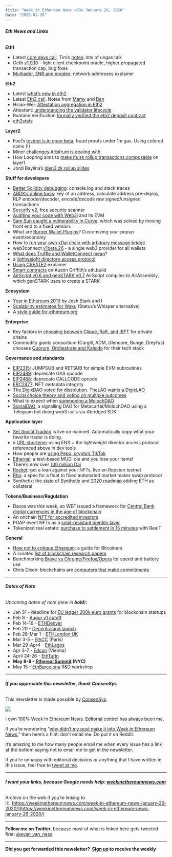 ```yaml
---
title: "Week in Ethereum News <BR> January 26, 2020"
date: "2020-01-26"
---
```


###### **Eth News and Links**

**Eth1**

- Latest [core devs call](https://youtu.be/0-Vld7GTRhQ?t=446). Tim’s [notes](https://twitter.com/TimBeiko/status/1220703467536252937): lots of ungas talk
- Geth [v1.9.10](https://github.com/ethereum/go-ethereum/releases/tag/v1.9.10) - light client checkpoint oracle, higher propagated transaction cap, bug fixes
- [Multiaddr, ENR and enodes](https://dean.eigenmann.me/blog/2020/01/21/network-addresses-in-ethereum/): network addresses explainer

**Eth2**

- Latest [what’s new in eth2](https://notes.ethereum.org/@ChihChengLiang/Sk8Zs--CQ/Sk8Zs--CQ?type=book)
- Latest [Eth2 call](https://www.youtube.com/watch?v=kt59-FEeWTI). Notes from [Mamy](https://gist.github.com/mratsim/e493503c3b1e7f1b7de448671b72859f) and [Ben](https://hackmd.io/@benjaminion/Bk9BW7PZI)
- Hsiao-Wei: [Attestation aggregation in Eth2](https://notes.ethereum.org/@hww/aggregation)
- Attestant: [understanding the validator lifecycle](https://www.attestant.io/posts/understanding-the-validator-lifecycle/)
- Runtime Verification [formally verified the eth2 deposit contract](https://runtimeverification.com/blog/end-to-end-formal-verification-of-ethereum-2-0-deposit-smart-contract/)
- [eth2stats](https://eth2stats.io)

**Layer2**

- Fuel’s [testnet is in open beta](https://medium.com/@fuellabs/announcing-the-fuel-v0-open-beta-565a2d340fc3), fraud proofs under 1m gas. Using colored coins (!)
- Miner [challenges Arbitrum is dealing with](https://medium.com/offchainlabs/fighting-censorship-attacks-on-smart-contracts-c026a7c0ff02)
- How Loopring aims to [make its zk rollup transactions composable](https://medium.com/loopring-protocol/composability-between-ethereum-layer-1-and-2-10650b7411e5) on layer1
- Jordi Baylina’s [Iden3 zk rollup slides](https://ipfs.io/ipfs/QmUHpp1nkFFeT3eodJHj9V9xWyhnwEpenxHAGYgB7Lzjgw)

**Stuff for developers**

- [Better Solidity debugging](https://medium.com/nomic-labs-blog/better-solidity-debugging-console-log-is-finally-here-fc66c54f2c4a): console.log and stack traces
- [ABDK’s online tools](https://toolkit.abdk.consulting/ethereum): key of an address, calculate address pre-deploy, RLP encoder/decoder, encode/decode raw signed/unsigned transactions
- [Securify v2](https://medium.com/chainsecurity/release-of-securify-v2-0-6304a40034f), free security scanner
- [Auditing your code with Web3j](https://blog.web3labs.com/auditing-smart-contracts-with-web3j) and its EVM
- [Sam Sun caught a vulnerability in Curve](https://blog.curve.fi/vulnerability-disclosure/), which was solved by moving front end to a fixed version.
- What are [Burner Wallet Plugins](https://medium.com/@dmihal/what-are-burner-wallet-plugins-5c497e4bd279)? Customizing your popup event/economy
- How to [run your own xDai chain with arbitrary message bridge](https://twitter.com/barinov/status/1220040934357860352)
- web3connect [v1beta.26](https://github.com/web3connect/web3connect/releases/tag/1.0.0-beta.26) - a single web3 provider for all wallets
- [What does Truffle and WalletConnect mean](https://medium.com/@sergiibomko/what-does-truffle-walletconnect-mean-861e4fd8b9f8)?
- a [lightweight directory access protocol](https://www.reddit.com/r/ethereum/comments/eqvz29/happy_to_release_aka_protocol_ldap_for_ethereum/)
- [Using CREATE2](https://hackernoon.com/using-ethereums-create2-nw2137q7) explainer
- [Smart contracts](https://twitter.com/austingriffith/status/1220745805880905730) on Austin Griffith’s eth.build
- [AirScript v0.6 and genSTARK v0.7](https://ethresear.ch/t/airassembly-a-low-level-language-for-zk-starks/6419/5) AirScript compiles to AirAssembly, which genSTARK uses to create a STARK

**Ecosystem**

- [Year in Ethereum 2019](https://medium.com/@jjmstark/the-year-in-ethereum-2019-242012e4276d) by Josh Stark and I
- [Scalability estimates for Waku](https://discuss.status.im/t/scalability-estimate-how-many-users-can-waku-and-the-status-app-support/1514) (Status’s Whisper alternative)
- A [style guide for ethereum.org](https://www.figma.com/file/rQK2dt9eaLOMmvTOf5ifdr/Ethereum.org-Style-Guide-(RC1)?node-id=602%3A1)

**Enterprise**

- Key factors in [choosing between Clique, Raft, and IBFT](https://pegasys.tech/key-factors-to-consider-when-choosing-a-blockchain-consensus-protocol/) for private chains
- Commodity giants consortium (Cargill, ADM, Glencore, Bunge, Dreyfus) chooses [Quorum, Orchestrate and Kaleido](https://consensys.net/blog/press-release/covantis-initiative-announces-technology-partner-consensys/) for their tech stack

**Governance and standards**

- [EIP2315](https://github.com/ethereum/EIPs/blob/457abdf1555bba27a5ca0c3a99b79ea75b83febb/EIPS/eip-2315.md): JUMPSUB and RETSUB for simple EVM subroutines
- [EIP2489](https://github.com/ethereum/EIPs/blob/b7aaabb95c79837ef0266504b30c14591a450e95/EIPS/eip-2489.md): deprecate GAS opcode
- [EIP2488](https://github.com/ethereum/EIPs/blob/213ea4237201a7cd5c6720e5c2b460f39f269281/EIPS/eip-2488.md): deprecate CALLCODE opcode
- [ERC2477](https://github.com/ethereum/EIPs/blob/2db9d4603612c78b51d23624e706fc970aa7f6ad/EIPS/eip-2477.md): NFT metadata integrity
- The [DigixDAO voted for dissolution](https://www.reddit.com/r/ethfinance/comments/ercat5/the_digixdao_dissolution_proposal_has_passed_with/). [TheLAO wants a DigixLAO](https://medium.com/@thelaoofficial/the-evolution-of-daos-to-laos-the-case-for-the-digix-lao-b2ec1013f7a6)
- [Social choice theory and voting on multiple outcomes](https://blog.kleros.io/kleros-and-social-choice-theory-voting/)
- What to expect when [summoning a MolochDAO](https://medium.com/totle/summoner-101-expectations-of-launching-your-own-moloch-dao-d6bb0fbbe600)
- [SignalDAO](https://medium.com/abridged-io/signal-dao-and-the-burgeoning-field-of-dao-ops-b767ece3e8c0), a signalling DAO for Metacartel/MolochDAO using a Telegram bot doing web3 calls via Abridged SDK

**Application layer**

- [Set Social Trading](https://medium.com/set-protocol/set-social-trading-is-now-live-on-tokensets-c981b5e67c5f) is live on mainnet. Automatically copy what your favorite trader is doing.
- a [URL shortener](https://www.reddit.com/r/ethereum/comments/esj4xe/url_shortener_built_on_ethereum_ens_ipfs_redireth/) using ENS + the lightweight director access protocol referenced above in dev tools
- How people are [using Pepo, crypto’s TikTok](https://medium.com/the-pepo-app/6-compelling-ways-people-are-using-pepo-for-mainstream-use-cases-ae480992cc37)
- [Ethernal](https://medium.com/@EthernalWorld/dungeon-crawler-32f693732a24): a text-based MUD. die and you lose your items!
- There’s now over [100 million Dai](https://twitter.com/MakerDAO/status/1220010151383457792)
- [Rocket](https://medium.com/@AlexMasmej/introducing-rocket-get-a-loan-against-your-nfts-f67b1b5738f0): get a loan against your NFTs, live on Ropsten testnet
- [Rho](https://twitter.com/maxcwolff/status/1220410979873325059): a spec for a float to fixed automated market maker swap protocol
- Synthetix: the [state of Synthetix](https://blog.synthetix.io/the-state-of-synthetix/) and [2020 roadmap](https://blog.synthetix.io/2020-roadmap) adding ETH as collateral

**Tokens/Business/Regulation**

- Davos was this week, so WEF issued a framework for [Central Bank digital currencies in the age of blockchain](https://www.weforum.org/projects/central-banks-age-of-blockchain)
- An onchain [NFT for accredited investors](https://twitter.com/lex_DAO/status/1219769643012886529)
- POAP event NFTs as a [sybil-resistant identity layer](https://medium.com/@poap/poap-retrospective-of-2019-b5b2181e054e)
- Tokenized real estate: [purchase to settlement in 15 minutes](https://medium.com/realtplatform/breaking-records-via-tokenization-round-2-6dcba37820b5) with RealT

**General**

- [How not to critique Ethereum](https://blog.theabacus.io/how-not-to-critique-ethereum-11b542b08206): a guide for Bitcoiners
- A curated [list of blockchain research papers](https://twitter.com/nrryuya/status/1219640438853984256)
- Benchmarking [Brave vs Chrome/Firefox/Opera](https://brave.com/brave-one-dot-zero-performance-methodology-and-results/) for speed and battery use
- Chris Dixon: blockchains are [computers that make commitments](https://cdixon.org/2020/01/26/computers-that-can-make-commitments)

* * *

###### **Dates of Note**

_Upcoming dates of note (new in **bold**)_**:**

- Jan 31 - deadline for [EU ledger 200k euro grants](https://fundingbox.com/spaces/ledger-ledger-news-and-updates/5dbfcb7d52317832f85906c8) for blockchain startups
- Feb 8 - [Augur v1 cutoff](https://twitter.com/AugurProject/status/1214545983205494784)
- Feb 14-16 - [ETHDenver](https://www.ethdenver.com/)
- Feb 20 - [Decentraland launch](https://decentraland.org/blog/announcements/decentraland-announces-publich-launch/)
- Feb 28-Mar 1 - [ETHLondon UK](https://ethlondon.com/)
- Mar 3-5 - [EthCC](https://ethcc.io/) (Paris)
- Mar 29-Apr4 - [EthLagos](https://ethlagos.io/)
- Apr 3-7 - [Edcon](https://www.edcon.io/) (Vienna)
- April 24-26 - [EthTurin](https://ethturin.com/)
- **May 8-9 - [Ethereal Summit](https://www.etherealsummit.com/) (NYC)**
- May 15 - [EthBarcelona](https://ethbarcelona.github.io/) R&D workshop

* * *

###### **If you appreciate this newsletter, thank ConsenSys**

This newsletter is made possible by [ConsenSys](https://consensys.net/).  

[![](https://cdn.substack.com/image/fetch/w_1456,c_limit,f_auto,q_auto:good/https%3A%2F%2Fbucketeer-e05bbc84-baa3-437e-9518-adb32be77984.s3.amazonaws.com%2Fpublic%2Fimages%2F08f1b2fd-57e2-4d4b-bd42-730c769114be_240x240.jpeg)](https://cdn.substack.com/image/fetch/c_limit,f_auto,q_auto:good/https%3A%2F%2Fbucketeer-e05bbc84-baa3-437e-9518-adb32be77984.s3.amazonaws.com%2Fpublic%2Fimages%2F08f1b2fd-57e2-4d4b-bd42-730c769114be_240x240.jpeg)

I own 100% Week In Ethereum News. Editorial control has always been me.

If you’re wondering “[why didn’t my post make it into Week in Ethereum News](https://www.evanvanness.com/post/179914035841/why-didnt-my-post-make-the-newsletter),” then here’s a hint: don’t email me. Do put it on Reddit.

It’s amazing to me how many people email me when every issue has a link at the bottom saying not to email me to get in the newsletter.

If you're unhappy with editorial decisions or anything that I have written in this issue, feel free to [tweet at me](https://twitter.com/evan_van_ness).

* * *

###### **I want your links, because Google needs help: [weekinethereumnews.com](https://weekinethereumnews.com/)**

Archive on the web if you’re linking to it:  [https://weekinethereumnews.com/week-in-ethereum-news-january-26-2020/](https://weekinethereumnews.com/week-in-ethereum-news-january-26-2020/)

* * *

**Follow me on Twitter**, because most of what is linked here gets tweeted first: [@evan\_van\_ness](https://twitter.com/evan_van_ness)

* * *

**Did you get forwarded this newsletter?  [Sign up](https://weekinethereum.substack.com/subscribe#about) to receive the weekly**

